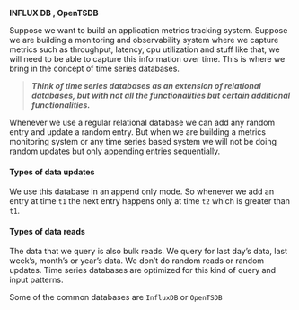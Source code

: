 **INFLUX DB , OpenTSDB**

Suppose we want to build an application metrics tracking system. Suppose we are building a monitoring and observability system where we capture metrics such as throughput, latency, cpu utilization and stuff like that, we will need to be able to capture this information over time. This is where we bring in the concept of time series databases. 

> ***Think of time series databases as an extension of relational databases, but with not all the functionalities but certain additional functionalities.***

Whenever we use a regular relational database we can add any random entry and update a random entry. But when we are building a metrics monitoring system or any time series based system we will not be doing random updates but only appending entries sequentially. 

#### Types of data updates

We use this database in an append only mode. So whenever we add an entry at time `t1` the next entry happens only at time `t2` which is greater than `t1`.

#### Types of data reads

The data that we query is also bulk reads. We query for last day’s data, last week’s, month’s or year’s data. We don’t do random reads or random updates. Time series databases are optimized for this kind of query and input patterns. 

Some of the common databases are `InfluxDB` or `OpenTSDB`